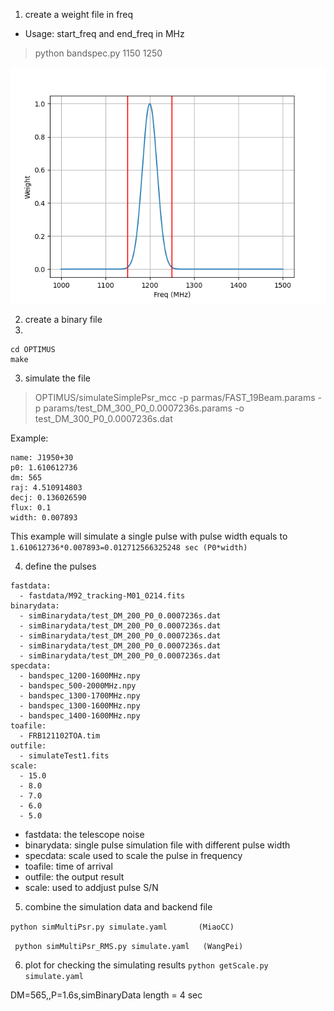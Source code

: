 1. create a weight file in freq
 - Usage: start_freq and end_freq in MHz
> python bandspec.py 1150 1250

![bandspec](bandspec.png)

2. create a binary file
3. 
 ```
 cd OPTIMUS
 make
```

3. simulate the file
  > OPTIMUS/simulateSimplePsr_mcc -p parmas/FAST_19Beam.params -p params/test_DM_300_P0_0.0007236s.params -o test_DM_300_P0_0.0007236s.dat

Example:
```
name: J1950+30
p0: 1.610612736
dm: 565
raj: 4.510914803
decj: 0.136026590
flux: 0.1
width: 0.007893
```
This example will simulate a single pulse with pulse width equals to `1.610612736*0.007893=0.012712566325248 sec (P0*width)`

4. define the pulses

```
fastdata:
  - fastdata/M92_tracking-M01_0214.fits
binarydata:
  - simBinarydata/test_DM_200_P0_0.0007236s.dat
  - simBinarydata/test_DM_200_P0_0.0007236s.dat
  - simBinarydata/test_DM_200_P0_0.0007236s.dat
  - simBinarydata/test_DM_200_P0_0.0007236s.dat
  - simBinarydata/test_DM_200_P0_0.0007236s.dat
specdata:
  - bandspec_1200-1600MHz.npy
  - bandspec_500-2000MHz.npy
  - bandspec_1300-1700MHz.npy
  - bandspec_1300-1600MHz.npy
  - bandspec_1400-1600MHz.npy
toafile:
  - FRB121102TOA.tim
outfile:
  - simulateTest1.fits
scale:
  - 15.0
  - 8.0
  - 7.0
  - 6.0
  - 5.0
```
  * fastdata: the telescope noise
  * binarydata: single pulse simulation file with different pulse width
  * specdata: scale used to scale the pulse in frequency
  * toafile: time of arrival
  * outfile: the output result
  * scale: used to addjust pulse S/N


5. combine the simulation data and backend file

 ` python simMultiPsr.py simulate.yaml       (MiaoCC) `
 
 ` python simMultiPsr_RMS.py simulate.yaml   (WangPei)`

6. plot for checking the simulating results
`python getScale.py simulate.yaml`
 
 DM=565,,P=1.6s,simBinaryData length = 4 sec

